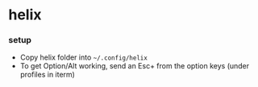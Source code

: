# helix

### setup
- Copy helix folder into `~/.config/helix`
- To get Option/Alt working, send an Esc+ from the option keys (under profiles in iterm)

